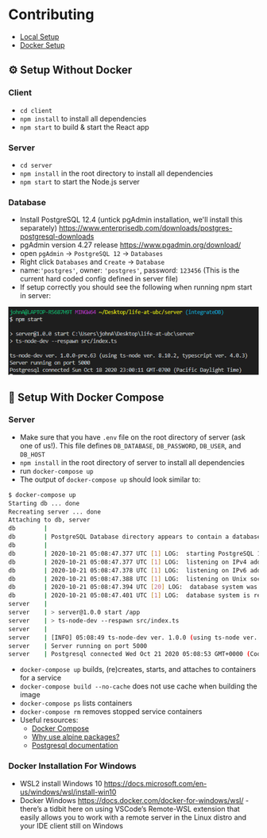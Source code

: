 # Contributing

- [Local Setup](#Setup-Without-Docker)
- [Docker Setup](#Setup-With-Docker-Compose)

## ⚙ Setup Without Docker
### Client
- `cd client`
- `npm install` to install all dependencies 
- `npm start` to build & start the React app

### Server
- `cd server`
- `npm install` in the root directory to install all dependencies
- `npm start` to start the Node.js server

### Database
- Install PostgreSQL 12.4 (untick pgAdmin installation, we'll install this separately) https://www.enterprisedb.com/downloads/postgres-postgresql-downloads
- pgAdmin version 4.27 release https://www.pgadmin.org/download/
- open `pgAdmin` -> `PostgreSQL 12` -> `Databases`
- Right click `Databases` and `Create` -> `Database`
- name:`'postgres'`, owner: `'postgres'`, password: `123456` (This is the current hard coded config defined in server file)
- If setup correctly you should see the following when running npm start in server:

![Alt text](./pgconnected.png)

## 🐳 Setup With Docker Compose

### Server
- Make sure that you have `.env` file on the root directory of server (ask one of us!). This file defines `DB_DATABASE`, `DB_PASSWORD`, `DB_USER`, and `DB_HOST`
- `npm install` in the root directory of server to install all dependencies
- run `docker-compose up`
- The output of `docker-compose up` should look similar to:
```bash
$ docker-compose up
Starting db ... done
Recreating server ... done
Attaching to db, server
db        |
db        | PostgreSQL Database directory appears to contain a database; Skipping initialization
db        |
db        | 2020-10-21 05:08:47.377 UTC [1] LOG:  starting PostgreSQL 13.0 on x86_64-pc-linux-musl, compiled by gcc (Alpine 9.3.0) 9.3.0, 64-bit
db        | 2020-10-21 05:08:47.377 UTC [1] LOG:  listening on IPv4 address "0.0.0.0", port 5432
db        | 2020-10-21 05:08:47.378 UTC [1] LOG:  listening on IPv6 address "::", port 5432
db        | 2020-10-21 05:08:47.388 UTC [1] LOG:  listening on Unix socket "/var/run/postgresql/.s.PGSQL.5432"
db        | 2020-10-21 05:08:47.394 UTC [20] LOG:  database system was shut down at 2020-10-21 05:02:17 UTC
db        | 2020-10-21 05:08:47.401 UTC [1] LOG:  database system is ready to accept connections
server    |
server    | > server@1.0.0 start /app
server    | > ts-node-dev --respawn src/index.ts
server    |
server    | [INFO] 05:08:49 ts-node-dev ver. 1.0.0 (using ts-node ver. 8.10.2, typescript ver. 4.0.3)
server    | Server running on port 5000
server    | Postgresql connected Wed Oct 21 2020 05:08:53 GMT+0000 (Coordinated Universal Time)
```
- `docker-compose up` builds, (re)creates, starts, and attaches to containers for a service
- `docker-compose build --no-cache` does not use cache when building the image
- `docker-compose ps` lists containers
- `docker-compose rm` removes stopped service containers
- Useful resources:
    - [Docker Compose](https://docs.docker.com/compose/)
    - [Why use alpine packages?](https://nickjanetakis.com/blog/the-3-biggest-wins-when-using-alpine-as-a-base-docker-image)
    - [Postgresql documentation](https://www.notion.so/Docker-Compose-07fabb20ed224a37b9eeb83dd18dfabc#f22154ebf6e245ca88ce650d706785b5)

### Docker Installation For Windows
- WSL2 install Windows 10 https://docs.microsoft.com/en-us/windows/wsl/install-win10
- Docker Windows https://docs.docker.com/docker-for-windows/wsl/ - there’s a tidbit here on using VSCode’s Remote-WSL extension that easily allows you to work with a remote server in the Linux distro and your IDE client still on Windows
